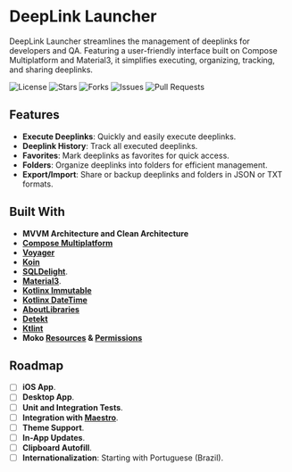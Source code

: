 # DeepLink Launcher

DeepLink Launcher streamlines the management of deeplinks for developers and QA. Featuring a user-friendly interface built on Compose Multiplatform and Material3, it simplifies executing, organizing, tracking, and sharing deeplinks.

![License](https://img.shields.io/github/license/FelipeKoga/deeplink-launcher)
![Stars](https://img.shields.io/github/stars/FelipeKoga/deeplink-launcher)
![Forks](https://img.shields.io/github/forks/FelipeKoga/deeplink-launcher)
![Issues](https://img.shields.io/github/issues/FelipeKoga/deeplink-launcher)
![Pull Requests](https://img.shields.io/github/issues-pr/FelipeKoga/deeplink-launcher)

## Features

- **Execute Deeplinks**: Quickly and easily execute deeplinks.
- **Deeplink History**: Track all executed deeplinks.
- **Favorites**: Mark deeplinks as favorites for quick access.
- **Folders**: Organize deeplinks into folders for efficient management.
- **Export/Import**: Share or backup deeplinks and folders in JSON or TXT formats.

## Built With

- **MVVM Architecture and Clean Architecture**
- **[Compose Multiplatform](https://github.com/JetBrains/compose-jb)**
- **[Voyager](https://github.com/halilozercan/voyager)**
- **[Koin](https://insert-koin.io/)**
- **[SQLDelight](https://cashapp.github.io/sqldelight/)**.
- **[Material3](https://m3.material.io/)**.
- **[Kotlinx Immutable](https://github.com/Kotlin/kotlinx.collections.immutable)**
- **[Kotlinx DateTime](https://github.com/Kotlin/kotlinx-datetime)**
- **[AboutLibraries](https://github.com/mikepenz/AboutLibraries)**
- **[Detekt](https://github.com/detekt/detekt)**
- **[Ktlint](https://github.com/pinterest/ktlint)**
- **Moko [Resources](https://github.com/icerockdev/moko-resources) & [Permissions](https://github.com/icerockdev/moko-permissions)**

## Roadmap

- [ ] **iOS App**.
- [ ] **Desktop App**.
- [ ] **Unit and Integration Tests**.
- [ ] **Integration with [Maestro](https://github.com/FelipeKoga/maestro)**.
- [ ] **Theme Support**.
- [ ] **In-App Updates**.
- [ ] **Clipboard Autofill**.
- [ ] **Internationalization**: Starting with Portuguese (Brazil).
